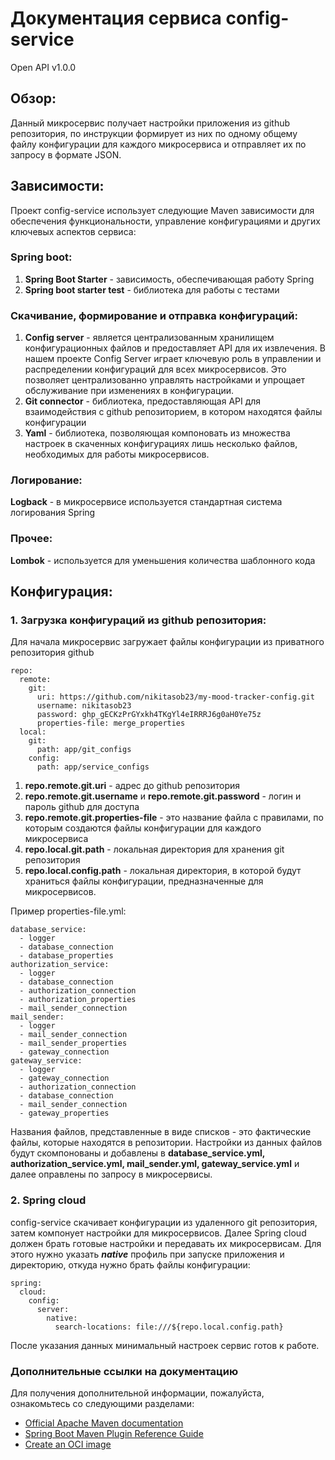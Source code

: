 # Документация сервиса config-service
Open API v1.0.0

## Обзор:
Данный микросервис получает настройки приложения из github репозитория, по инструкции формирует из них по одному общему файлу конфигурации для каждого микросервиса и отправляет их по запросу в формате JSON.

## Зависимости:
Проект config-service использует следующие Maven зависимости для обеспечения функциональности, управление конфигурациями и других ключевых аспектов сервиса:

### Spring boot:
1. **Spring Boot Starter** - зависимость, обеспечивающая работу Spring
2. **Spring boot starter test** - библиотека для работы с тестами

### Скачивание, формирование и отправка конфигураций:
1. **Config server** - является централизованным хранилищем конфигурационных файлов и предоставляет API для их извлечения. В нашем проекте Config Server играет ключевую роль в управлении и распределении конфигураций для всех микросервисов. Это позволяет централизованно управлять настройками и упрощает обслуживание при изменениях в конфигурации.
2. **Git connector** - библиотека, предоставляющая API для взаимодействия с github репозиторием, в котором находятся файлы конфигурации
3. **Yaml** - библиотека, позволяющая компоновать из множества настроек в скаченных конфигурациях лишь несколько файлов, необходимых для работы микросервисов.

### Логирование:
**Logback** - в микросервисе используется стандартная система логирования Spring

### Прочее:
**Lombok** - используется для уменьшения количества шаблонного кода

## Конфигурация:
### 1. Загрузка конфигураций из github репозитория:
Для начала микросервис загружает файлы конфигурации из приватного репозитория github  
```
repo:
  remote:
    git:
      uri: https://github.com/nikitasob23/my-mood-tracker-config.git
      username: nikitasob23
      password: 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
      properties-file: merge_properties
  local:
    git:
      path: app/git_configs
    config:
      path: app/service_configs
```
1. **repo.remote.git.uri** - адрес до github репозитория 
2. **repo.remote.git.username** и **repo.remote.git.password** - логин и пароль github для доступа
3. **repo.remote.git.properties-file** - это название файла с правилами, по которым создаются файлы конфигурации для каждого микросервиса
4. **repo.local.git.path** - локальная директория для хранения git репозитория
5. **repo.local.config.path** - локальная директория, в которой будут храниться файлы конфигурации, предназначенные для микросервисов.

Пример properties-file.yml:
```
database_service:
  - logger
  - database_connection
  - database_properties
authorization_service:
  - logger
  - database_connection
  - authorization_connection
  - authorization_properties
  - mail_sender_connection
mail_sender:
  - logger
  - mail_sender_connection
  - mail_sender_properties
  - gateway_connection
gateway_service:
  - logger
  - gateway_connection
  - authorization_connection
  - database_connection
  - mail_sender_connection
  - gateway_properties
```
Названия файлов, представленные в виде списков - это фактические файлы, которые находятся в репозитории. Настройки из данных файлов будут скомпонованы и добавлены в **database_service.yml, authorization_service.yml, mail_sender.yml, gateway_service.yml** и далее оправлены по запросу в микросервисы.  

### 2. Spring cloud
config-service скачивает конфигурации из удаленного git репозитория, затем компонует настройки для микросервисов. Далее Spring cloud должен брать готовые настройки и передавать их микросервисам. Для этого нужно указать **_native_** профиль при запуске приложения и директорию, откуда нужно брать файлы конфигурации:
```
spring:
  cloud:
    config:
      server:
        native:
          search-locations: file:///${repo.local.config.path}
```

После указания данных минимальный настроек сервис готов к работе.

### Дополнительные ссылки на документацию
Для получения дополнительной информации, пожалуйста, ознакомьтесь со следующими разделами:

* [Official Apache Maven documentation](https://maven.apache.org/guides/index.html)
* [Spring Boot Maven Plugin Reference Guide](https://docs.spring.io/spring-boot/docs/3.1.5/maven-plugin/reference/html/)
* [Create an OCI image](https://docs.spring.io/spring-boot/docs/3.1.5/maven-plugin/reference/html/#build-image)
